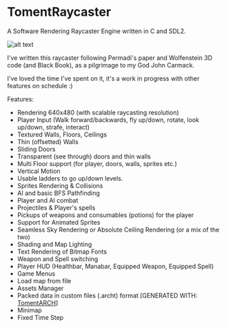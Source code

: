 # TomentRaycaster
A Software Rendering Raycaster Engine written in C and SDL2.

![alt text](https://i.imgur.com/0YlbTOA.png)

I've written this raycaster following Permadi's paper and Wolfenstein 3D code (and Black Book), as a pilgrimage to my God John Carmack.

I've loved the time I've spent on it, it's a work in progress with other features on schedule :)

Features:
- Rendering 640x480 (with scalable raycasting resolution) 
- Player Input (Walk forward/backwards, fly up/down, rotate, look up/down, strafe, interact)
- Textured Walls, Floors, Ceilings
- Thin (offsetted) Walls
- Sliding Doors
- Transparent (see through) doors and thin walls
- Multi Floor support (for player, doors, walls, sprites etc.)
- Vertical Motion
- Usable ladders to go up/down levels.
- Sprites Rendering & Collisions
- AI and basic BFS Pathfinding
- Player and AI combat
- Projectiles & Player's spells
- Pickups of weapons and consumables (potions) for the player
- Support for Animated Sprites
- Seamless Sky Rendering or Absolute Ceiling Rendering (or a mix of the two)
- Shading and Map Lighting
- Text Rendering of Bitmap Fonts
- Weapon and Spell switching
- Player HUD (Healthbar, Manabar, Equipped Weapon, Equipped Spell)
- Game Menus
- Load map from file
- Assets Manager
- Packed data in custom files (.archt) format [GENERATED WITH: [TomentARCH](https://github.com/silvematt/TomentARCH)]
- Minimap
- Fixed Time Step
